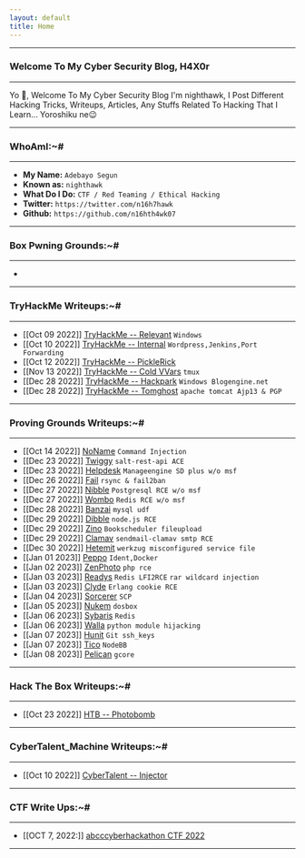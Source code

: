 ```yaml
---
layout: default
title: Home
---
```


* * *
### Welcome To My Cyber Security Blog, H4X0r
* * *

Yo 👋, Welcome To My Cyber Security Blog I'm nighthawk, I Post Different Hacking Tricks, Writeups, Articles, Any Stuffs Related To Hacking That I Learn... Yoroshiku ne😉

* * *
### WhoAmI:~#
* * *

- **My Name:**    `Adebayo Segun`
- **Known as:**   `nighthawk`
- **What Do I Do:**  `CTF / Red Teaming / Ethical Hacking`
- **Twitter:** `https://twitter.com/n16h7hawk`
- **Github:** `https://github.com/n16hth4wk07`

* * *
### **Box Pwning Grounds:~#**
* * *

-

* * *
### **TryHackMe Writeups:~#**
* * *

- [[Oct 09 2022]] [TryHackMe -- Relevant](https://n16hth4wk07.github.io/posts/THM/Relevant.html) `Windows`
- [[Oct 10 2022]] [TryHackMe -- Internal](https://n16hth4wk07.github.io/posts/THM/Internal.html) `Wordpress,Jenkins,Port Forwarding`
- [[Oct 12 2022]] [TryHackMe -- PickleRick](https://n16hth4wk07.github.io/posts/THM/PickleRick.html)
- [[Nov 13 2022]] [TryHackMe -- Cold VVars](https://n16hth4wk07.github.io/posts/THM/coldvvars.html) `tmux`
- [[Dec 28 2022]] [TryHackMe -- Hackpark](https://n16hth4wk07.github.io/posts/THM/HackPark.html) `Windows Blogengine.net`
- [[Dec 28 2022]] [TryHackMe -- Tomghost](https://n16hth4wk07.github.io/posts/THM/Tomghost.html) `apache tomcat Ajp13 & PGP`

* * *
### **Proving Grounds Writeups:~#**
* * *

- [[Oct 14 2022]] [NoName](https://n16hth4wk07.github.io/posts/PG/Noname.html) `Command Injection`
- [[Dec 23 2022]] [Twiggy](https://n16hth4wk07.github.io/posts/OSCP/Twiggy.html) `salt-rest-api ACE`
- [[Dec 23 2022]] [Helpdesk](https://n16hth4wk07.github.io/posts/OSCP/Helpdesk.html) `Manageengine SD plus w/o msf`
- [[Dec 26 2022]] [Fail](https://n16hth4wk07.github.io/posts/PG/Fail.html) `rsync & fail2ban`
- [[Dec 27 2022]] [Nibble](https://n16hth4wk07.github.io/posts/PG/Nibbles.html) `Postgresql RCE w/o msf`
- [[Dec 27 2022]] [Wombo](https://n16hth4wk07.github.io/posts/PG/Wombo.html) `Redis RCE w/o msf`
- [[Dec 28 2022]] [Banzai](https://n16hth4wk07.github.io/posts/PG/Banzai.html) `mysql udf`
- [[Dec 29 2022]] [Dibble](https://n16hth4wk07.github.io/posts/PG/Dibble.html) `node.js RCE`
- [[Dec 29 2022]] [Zino](https://n16hth4wk07.github.io/posts/PG/Zino.html) `Bookscheduler fileupload`
- [[Dec 29 2022]] [Clamav](https://n16hth4wk07.github.io/posts/PG/clamav.html) `sendmail-clamav smtp RCE`
- [[Dec 30 2022]] [Hetemit](https://n16hth4wk07.github.io/posts/PG/Htemit.html) `werkzug misconfigured service file`
- [[Jan 01 2023]] [Peppo](https://n16hth4wk07.github.io/posts/PG/Peppo.html) `Ident,Docker`
- [[Jan 02 2023]] [ZenPhoto](https://n16hth4wk07.github.io/posts/PG/Zenphoto.html) `php rce`
- [[Jan 03 2023]] [Readys](https://n16hth4wk07.github.io/posts/PG/Readys.html) `Redis LFI2RCE` `rar wildcard injection`
- [[Jan 03 2023]] [Clyde](https://n16hth4wk07.github.io/posts/PG/Clyde.html) `Erlang cookie RCE`
- [[Jan 04 2023]] [Sorcerer](https://n16hth4wk07.github.io/posts/PG/Sorcerer.html) `SCP` 
- [[Jan 05 2023]] [Nukem](https://n16hth4wk07.github.io/posts/PG/Nukem.html) `dosbox`
- [[Jan 06 2023]] [Sybaris](https://n16hth4wk07.github.io/posts/PG/Sybaris.html) `Redis`
- [[Jan 06 2023]] [Walla](https://n16hth4wk07.github.io/posts/PG/Walla.html) `python module hijacking`
- [[Jan 07 2023]] [Hunit](https://n16hth4wk07.github.io/posts/PG/Hunit.html) `Git ssh_keys`
- [[Jan 07 2023]] [Tico](https://n16hth4wk07.github.io/posts/PG/Tico.html) `NodeBB`
- [[Jan 08 2023]] [Pelican](https://n16hth4wk07.github.io/posts/PG/Pelican.html) `gcore`

* * *
### **Hack The Box Writeups:~#**
* * *

- [[Oct 23 2022]] [HTB -- Photobomb](https://n16hth4wk07.github.io/posts/HTB/Photobomb.html)

* * *
### **CyberTalent_Machine Writeups:~#**
* * *

- [[Oct 10 2022]] [CyberTalent -- Injector](https://n16hth4wk07.github.io/posts/CyberTalent/Injector.html)

* * *
### **CTF Write Ups:~#**
* * *

- [[OCT 7, 2022:]] [abcccyberhackathon CTF 2022](https://n16hth4wk07.github.io/posts/CTF/abcctf.html)

* * *
